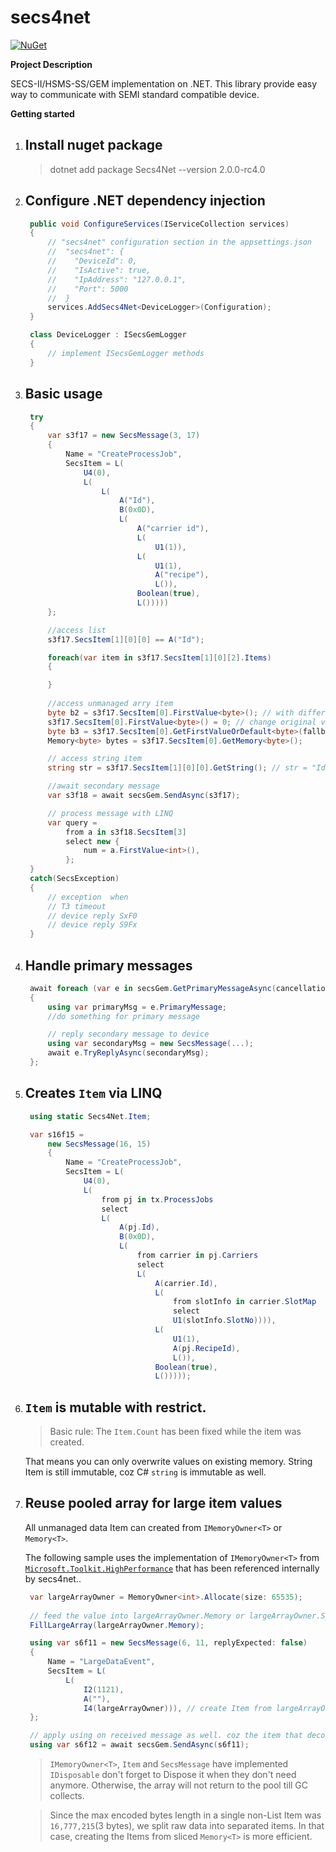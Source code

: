 # secs4net

[![NuGet](https://img.shields.io/nuget/vpre/secs4net.svg)](https://www.nuget.org/packages/Secs4Net/2.0.0-rc4.0)

**Project Description**  

SECS-II/HSMS-SS/GEM implementation on .NET. This library provide easy way to communicate with SEMI standard compatible device.  

**Getting started**

1. ## Install nuget package
    > dotnet add package Secs4Net --version 2.0.0-rc4.0
2. ## Configure .NET dependency injection
   ```cs
    public void ConfigureServices(IServiceCollection services)
    {
        // "secs4net" configuration section in the appsettings.json
        //  "secs4net": {
        //    "DeviceId": 0,
        //    "IsActive": true,
        //    "IpAddress": "127.0.0.1",
        //    "Port": 5000
        //  }  
        services.AddSecs4Net<DeviceLogger>(Configuration); 
    }

    class DeviceLogger : ISecsGemLogger
    {
        // implement ISecsGemLogger methods
    }

   ```    
3. ## Basic usage
   ```cs
    try
    {
        var s3f17 = new SecsMessage(3, 17)
        {
            Name = "CreateProcessJob",
            SecsItem = L(
                U4(0),
                L(
                    L(
                        A("Id"),
                        B(0x0D),
                        L(
                            A("carrier id"),
                            L(
                                U1(1)),
                            L(
                                U1(1),
                                A("recipe"),
                                L()),
                            Boolean(true),
                            L()))))
        };

        //access list
        s3f17.SecsItem[1][0][0] == A("Id"); 

        foreach(var item in s3f17.SecsItem[1][0][2].Items)
        {

        }
    
        //access unmanaged arry item
        byte b2 = s3f17.SecsItem[0].FirstValue<byte>(); // with different type
        s3f17.SecsItem[0].FirstValue<byte>() = 0; // change original value 
        byte b3 = s3f17.SecsItem[0].GetFirstValueOrDefault<byte>(fallbackValueWhenItemIsEmpty); 
        Memory<byte> bytes = s3f17.SecsItem[0].GetMemory<byte>();

        // access string item
        string str = s3f17.SecsItem[1][0][0].GetString(); // str = "Id"

        //await secondary message
        var s3f18 = await secsGem.SendAsync(s3f17); 

        // process message with LINQ
        var query =
            from a in s3f18.SecsItem[3]
            select new {
                num = a.FirstValue<int>(),
            };
    }
    catch(SecsException)
    {
        // exception  when
        // T3 timeout
        // device reply SxF0
        // device reply S9Fx
    }
   ```
4. ## Handle primary messages
   ```cs
    await foreach (var e in secsGem.GetPrimaryMessageAsync(cancellationToken))
    {     
        using var primaryMsg = e.PrimaryMessage;
        //do something for primary message

        // reply secondary message to device
        using var secondaryMsg = new SecsMessage(...);
        await e.TryReplyAsync(secondaryMsg); 
    };
   ```

5. ## Creates `Item` via LINQ
   ```cs
    using static Secs4Net.Item;

    var s16f15 = 
        new SecsMessage(16, 15)
        {
            Name = "CreateProcessJob",
            SecsItem = L(
                U4(0),
                L(
                    from pj in tx.ProcessJobs 
                    select
                    L(
                        A(pj.Id),
                        B(0x0D),
                        L(
                            from carrier in pj.Carriers 
                            select
                            L(
                                A(carrier.Id),
                                L(
                                    from slotInfo in carrier.SlotMap 
                                    select
                                    U1(slotInfo.SlotNo)))),
                                L(
                                    U1(1),
                                    A(pj.RecipeId),
                                    L()),
                                Boolean(true),
                                L()))));
   ```

6. ## `Item` is mutable with restrict.
    > Basic rule: The `Item.Count` has been fixed while the item was created.

    That means you can only overwrite values on existing memory.
    String Item is still immutable, coz C# `string` is immutable as well.

7. ## Reuse pooled array for large item values

    All unmanaged data Item can created from `IMemoryOwner<T>` or `Memory<T>`.

    The following sample uses the implementation of `IMemoryOwner<T>` from [`Microsoft.Toolkit.HighPerformance`](https://docs.microsoft.com/en-us/windows/communitytoolkit/high-performance/memoryowner) that has been referenced internally by secs4net..
   ```cs
    var largeArrayOwner = MemoryOwner<int>.Allocate(size: 65535);
    
    // feed the value into largeArrayOwner.Memory or largeArrayOwner.Span
    FillLargeArray(largeArrayOwner.Memory);

    using var s6f11 = new SecsMessage(6, 11, replyExpected: false)
    {
        Name = "LargeDataEvent",
        SecsItem = L(
            L(
                I2(1121),
                A(""),
                I4(largeArrayOwner))), // create Item from largeArrayOwner
    };

    // apply using on received message as well. coz the item that decoded by PipeDecoder also using MemoryOwner<T> when the data array is big.
    using var s6f12 = await secsGem.SendAsync(s6f11);
   
   ```
    > `IMemoryOwner<T>`, `Item` and `SecsMessage` have implemented `IDisposable` don't forget to Dispose it when they don't need anymore.
    Otherwise, the array will not return to the pool till GC collects.

    > Since the max encoded bytes length in a single non-List Item was `16,777,215`(3 bytes), we split raw data into separated items.
    In that case, creating the Items from sliced `Memory<T>` is more efficient.
